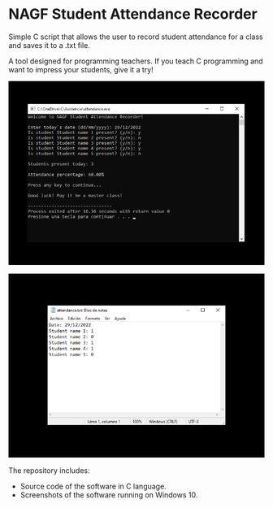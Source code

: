 # NAGF Student Attendance Recorder

Simple C script that allows the user to record student attendance for a class and saves it to a .txt file.

A tool designed for programming teachers. If you teach C programming and want to impress your students, give it a try!

![Main window sample](screenshots/001.png)

![Main window sample](screenshots/002.png)

The repository includes:
* Source code of the software in C language.
* Screenshots of the software running on Windows 10.
